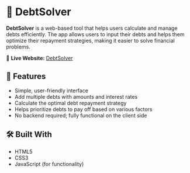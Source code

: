 # 💸 DebtSolver

**DebtSolver** is a web-based tool that helps users calculate and manage debts efficiently. The app allows users to input their debts and helps them optimize their repayment strategies, making it easier to solve financial problems.

🔗 **Live Website:** [DebtSolver](https://punitsharma04.github.io/DebtSolver/)

## 🚀 Features

- Simple, user-friendly interface
- Add multiple debts with amounts and interest rates
- Calculate the optimal debt repayment strategy
- Helps prioritize debts to pay off based on various factors
- No backend required; fully functional on the client side

## 🛠️ Built With

- HTML5  
- CSS3  
- JavaScript (for functionality)  


